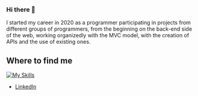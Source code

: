 ### Hi there 👋

I started my career in 2020 as a programmer participating in projects from different groups of programmers, from the beginning on the back-end side of the web, working organizedly
with the MVC model, with the creation of APIs and the use of existing ones.

## Where to find me

[![My Skills](https://skillicons.dev/icons?i=php,laravel,c,vim,js,vue,nest,js,typescript,python,git,html,css&theme=dark&perline=6)](https://skillicons.dev)

- [LinkedIn](https://www.linkedin.com/in/rafael-martinez-691539127/)
